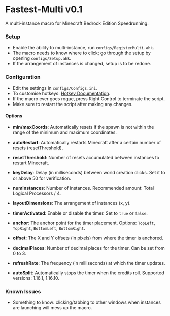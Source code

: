 # Fastest-Multi v0.1

A multi-instance macro for Minecraft Bedrock Edition Speedrunning.

### Setup

- Enable the ability to multi-instance, run `configs/RegisterMulti.ahk`.
- The macro needs to know where to click; go through the setup by opening `configs/Setup.ahk`.
- If the arrangement of instances is changed, setup is to be redone.

### Configuration

- Edit the settings in `configs/Configs.ini`. 
- To customise hotkeys: [Hotkey Documentation](https://www.autohotkey.com/docs/v1/Hotkeys.htm).
- If the macro ever goes rogue, press Right Control to terminate the script.
- Make sure to restart the script after making any changes.

#### Options

- **min/maxCoords**: Automatically resets if the spawn is not within the range of the minimum and maximum coordinates.
- **autoRestart**: Automatically restarts Minecraft after a certain number of resets (resetThreshold).
- **resetThreshold**: Number of resets accumulated between instances to restart Minecraft.
- **keyDelay**: Delay (in milliseconds) between world creation clicks. Set it to or above 50 for verification.
- **numInstances**: Number of instances. Recommended amount: Total Logical Processors / 4.
- **layoutDimensions**: The arrangement of instances (x, y).

- **timerActivated**: Enable or disable the timer. Set to `true` or `false`.
- **anchor**: The anchor point for the timer placement. Options: `TopLeft`, `TopRight`, `BottomLeft`, `BottomRight`.
- **offset**: The X and Y offsets (in pixels) from where the timer is anchored.
- **decimalPlaces**: Number of decimal places for the timer. Can be set from 0 to 3.
- **refreshRate**: The frequency (in milliseconds) at which the timer updates.
- **autoSplit**: Automatically stops the timer when the credits roll. Supported versions: 1.16.1, 1.16.10.

### Known Issues

- Something to know: clicking/tabbing to other windows when instances are launching will mess up the macro.